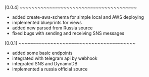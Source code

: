 [0.0.4] ~~~~~~~~~~~~~~~~~~~~~~~~~~~~~~~~~~~~~~~~
- added create-aws-schema for simple local and AWS deploying 
- implemented blueprints for views
- added new parsed from Russia source
- fixed bugs with sending and receiving SNS messages

[0.0.1] ~~~~~~~~~~~~~~~~~~~~~~~~~~~~~~~~~~~~~~~~
- added some basic endpoints
- integrated with telegram api by webhook
- integrated SNS and DynamoDB
- implemented a russia official source